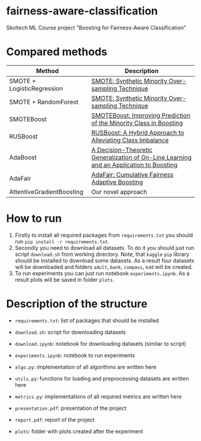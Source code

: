 # fairness-aware-classification
Skoltech ML Course project "Boosting for Fairness-Aware Classification"

# Compared methods

| Method  | Description |
| ------------- | ------------- |
| SMOTE + LogisticRegression  | [SMOTE: Synthetic Minority Over-sampling Technique](https://arxiv.org/abs/1106.1813) |
| SMOTE + RandomForest | [SMOTE: Synthetic Minority Over-sampling Technique](https://arxiv.org/abs/1106.1813) |
| SMOTEBoost  | [SMOTEBoost: Improving Prediction of the Minority Class in Boosting](https://link.springer.com/chapter/10.1007/978-3-540-39804-2_12)  |
| RUSBoost  | [RUSBoost: A Hybrid Approach to Alleviating Class Imbalance](https://ieeexplore.ieee.org/document/5299216)  |
| AdaBoost  | [A Decision-Theoretic Generalization of On-Line Learning and an Application to Boosting](https://www.sciencedirect.com/science/article/pii/S002200009791504X)  |
| AdaFair  | [AdaFair: Cumulative Fairness Adaptive Boosting](https://arxiv.org/abs/1909.08982)  |
| AttentiveGradientBoosting | Our novel approach |

# How to run

1. Firstly to install all required packages from `requirements.txt` you should run `pip install -r requirements.txt`.
2. Secondly you need to download all datasets. To do it you should just run script `download.sh` from working directory. Note, that `kaggle` `pip` library should be installed to download some datasets. As a result four datasets will be downloaded and folders `adult`, `bank`, `compass`, `kdd` will be created.
3. To run experiments you can just run notebook `experiments.ipynb`. As a result plots will be saved in folder `plots`.

# Description of the structure

- `requirements.txt`: list of packages that should be installed
- `download.sh`: script for downloading datasets
- `download.ipynb`: notebook for downloading datasets (similar to script)
- `experiments.ipynb`: notebook to run experiments
- `algo.py`: implementation of all algorithms are written here
- `utils.py`: functions for loading and preprocessing datasets are written here
- `metrics.py`: implementations of all required metrics are written here

- `presentation.pdf`: presentation of the project
- `report.pdf`: report of the project
- `plots`: folder with plots created after the experiment
